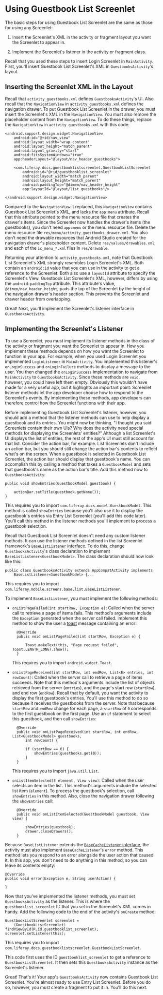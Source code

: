 # Using Guestbook List Screenlet [](id=using-guestbook-list-screenlet)

The basic steps for using Guestbook List Screenlet are the same as those for 
using any Screenlet: 

1. Insert the Screenlet's XML in the activity or fragment layout you want the 
   Screenlet to appear in. 

2. Implement the Screenlet's listener in the activity or fragment class. 

Recall that you used these steps to insert Login Screenlet in `MainActivity`. 
First, you'll insert Guestbook List Screenlet's XML in `GuestbooksActivity`'s 
layout. 

## Inserting the Screenlet XML in the Layout [](id=inserting-the-screenlet-xml-in-the-layout)

Recall that `activity_guestbooks.xml` defines `GuestbooksActivity`'s UI. Also 
recall that the `NavigationView` in `activity_guestbooks.xml` defines the 
navigation drawer. To put Guestbook List Screenlet in the drawer, you must 
insert the Screenlet's XML in the `NavigationView`. You must also remove the 
placeholder content from the `NavigationView`. To do these things, replace the 
`NavigationView` in `activity_guestbooks.xml` with this code: 

    <android.support.design.widget.NavigationView
        android:id="@+id/nav_view"
        android:layout_width="wrap_content"
        android:layout_height="match_parent"
        android:layout_gravity="start"
        android:fitsSystemWindows="true"
        app:headerLayout="@layout/nav_header_guestbooks">

        <com.liferay.docs.guestbooklistscreenlet.GuestbookListScreenlet
            android:id="@+id/guestbooklist_screenlet"
            android:layout_width="match_parent"
            android:layout_height="match_parent"
            android:paddingTop="@dimen/nav_header_height"
            app:layoutId="@layout/list_guestbooks"/>

    </android.support.design.widget.NavigationView>

Compared to the `NavigationView` it replaced, this `NavigationView` contains 
Guestbook List Screenlet's XML, and lacks the `app:menu` attribute. Recall that 
this attribute pointed to the menu resource file that creates the drawer's 
items. Since the Screenlet now handles the drawer's items (the guestbooks), you 
don't need `app:menu` or the menu resource file. Delete the menu resource file 
`res/menu/activity_guestbooks_drawer.xml`. You also don't need the drawable 
resources that Android Studio created for the navigation drawer's placeholder 
content. Delete `res/values/drawables.xml`, and each of the `ic_menu_*.xml` 
files in `res/drawable`.

Returning your attention to `activity_guestbooks.xml`, note that Guestbook List 
Screenlet's XML strongly resembles Login Screenlet's XML. Both contain an 
`android:id` value that you can use in the activity to get a reference to the 
Screenlet. Both also use a `layoutId` attribute to specify the Screenlet's View. 
Guestbook List Screenlet's XML, however, differs by using the 
`android:paddingTop` attribute. This attribute's value, 
`@dimen/nav_header_height`, pads the top of the Screenlet by the height of the 
navigation drawer's header section. This prevents the Screenlet and drawer 
header from overlapping. 

Great! Next, you'll implement the Screenlet's listener interface in 
`GuestbooksActivity`. 

## Implementing the Screenlet's Listener [](id=implementing-the-screenlets-listener)

To use a Screenlet, you must implement its listener methods in the class of the 
activity or fragment you want the Screenlet to appear in. How you implement 
these methods depends on how you want the Screenlet to function in your app. For 
example, when you used Login Screenlet you implemented `LoginListener` in 
`MainActivity`. You implemented this listener's `onLoginSuccess` and 
`onLoginFailure` methods to display a message to the user. You then changed the 
`onLoginSuccess` implementation to navigate from `MainActivity` to 
`GuestbooksActivity`. Since these methods are `void`, however, you could have 
left them empty. Obviously this wouldn't have made for a very useful app, but it 
highlights an important point: Screenlet listener methods let the app developer 
choose how to respond to the Screenlet's events. By implementing these methods, 
app developers can therefore control how the Screenlet functions with their app. 

Before implementing Guestbook List Screenlet's listener, however, you should add 
a method that the listener methods can use to help display a guestbook and its 
entries. You might now be thinking, "I thought you said Screenlets contain their 
own UIs? Why does the activity need special methods for displaying the 
Screenlets' entities?" Although a list Screenlet's UI displays the list of 
entities, the rest of the app's UI must still account for that list. Consider 
the action bar, for example. List Screenlets don't include an action bar, but 
you should still change the action bar's contents to reflect what's on the 
screen. When a guestbook is selected in Guestbook List Screenlet, the action bar 
should display that guestbook's name. You can accomplish this by calling a 
method that takes a `GuestbookModel` and sets that guestbook's name as the 
action bar's title. Add this method now to `GuestbooksActivity`: 

    public void showEntries(GuestbookModel guestbook) {

        actionBar.setTitle(guestbook.getName());
    }

This requires you to import `com.liferay.docs.model.GuestbookModel`. This method 
is called `showEntries` because you'll also use it to display the guestbook's 
entries via Entry List Screenlet (you'll add this code later). You'll call this 
method in the listener methods you'll implement to process a guestbook 
selection. 

Recall that Guestbook List Screenlet doesn't need any custom listener methods. 
It can use the listener methods defined in the list Screenlet framework's 
[`BaseListListener` interface](https://github.com/liferay/liferay-screens/blob/2.1.0/android/library/src/main/java/com/liferay/mobile/screens/base/list/BaseListListener.java). 
To do this, change `GuestbooksActivity`'s class declaration to implement 
`BaseListListener<GuestbookModel>`. The class declaration should now look like 
this: 

    public class GuestbooksActivity extends AppCompatActivity implements 
        BaseListListener<GuestbookModel> {...

This requires you to import 
`com.liferay.mobile.screens.base.list.BaseListListener`. 

To implement `BaseListListener`, you must implement the following methods:

- `onListPageFailed(int startRow, Exception e)`: Called when the server call to 
  retrieve a page of items fails. This method's arguments include the 
  `Exception` generated when the server call failed. Implement this method to 
  show the user a 
  [toast](https://developer.android.com/guide/topics/ui/notifiers/toasts.html) 
  message containing an error: 

        @Override
        public void onListPageFailed(int startRow, Exception e) {

            Toast.makeText(this, "Page request failed", Toast.LENGTH_LONG).show();
        }

    This requires you to import `android.widget.Toast`. 

- `onListPageReceived(int startRow, int endRow, List<E> entries, int rowCount)`: 
  Called when the server call to retrieve a page of items succeeds. Note that 
  this method's arguments include the list of objects retrieved from the server 
  (`entries`), and the page's start row (`startRow`), and end row (`endRow`). 
  Recall that by default, you want the activity to display the first guestbook's 
  entries. You'll use this method to do so because it receives the guestbooks 
  from the server. Note that because `startRow` and `endRow` change for each 
  page, a `startRow` of `0` corresponds to the first guestbook on the first 
  page. Use an `if` statement to select this guestbook, and then call 
  `showEntries`: 

        @Override
        public void onListPageReceived(int startRow, int endRow, List<GuestbookModel> guestbooks, 
            int rowCount) {
            
            if (startRow == 0) {
                showEntries(guestbooks.get(0));
            }
        }

    This requires you to import `java.util.List`. 

- `onListItemSelected(E element, View view)`: Called when the user selects an 
  item in the list. This method's arguments include the selected list item 
  (`element`). To process the guestbook's selection, call `showEntries` in this 
  method. Also, close the navigation drawer following the `showEntries` call: 

        @Override
        public void onListItemSelected(GuestbookModel guestbook, View view) {

            showEntries(guestbook);
            drawer.closeDrawers();
        }

Because `BaseListListener` extends the 
[`BaseCacheListener` interface](https://github.com/liferay/liferay-screens/blob/2.1.0/android/library/src/main/java/com/liferay/mobile/screens/base/interactor/listener/BaseCacheListener.java), 
the activity must also implement `BaseCacheListener`'s `error` method. This 
method lets you respond to an error alongside the user action that caused it. In 
this app, you don't need to do anything in this method, so you can leave its 
contents empty: 

    @Override
    public void error(Exception e, String userAction) {

    }

Now that you've implemented the listener methods, you must set 
`GuestbooksActivity` as the listener. This is where the 
`guestbooklist_screenlet` ID that you set in the Screenlet's XML comes in handy. 
Add the following code to the end of the activity's `onCreate` method: 

    GuestbookListScreenlet screenlet = 
        (GuestbookListScreenlet) findViewById(R.id.guestbooklist_screenlet);
    screenlet.setListener(this);

This requires you to import 
`com.liferay.docs.guestbooklistscreenlet.GuestbookListScreenlet`. 

This code first uses the ID `guestbooklist_screenlet` to get a reference to 
`GuestbookListScreenlet`. It then sets this `GuestbooksActivity` instance as the 
Screenlet's listener. 

Great! That's it! Your app's `GuestbooksActivity` now contains Guestbook List 
Screenlet. You're almost ready to use Entry List Screenlet. Before you do so, 
however, you must create a fragment to put it in. You'll do this next. 
